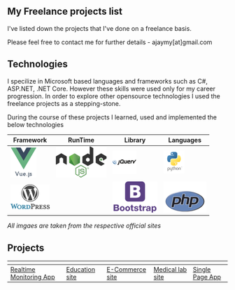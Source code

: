 ## My Freelance projects list
I've listed down the projects that I've done on a freelance basis.

Please feel free to contact me for further details - ajaymy[at]gmail.com
## Technologies
I specilize in Microsoft based languages and frameworks such as C#, ASP.NET, .NET Core. However these skills were used only for my career progression. In order to explore other opensource technologies I used the freelance projects as a stepping-stone.

During the course of these projects I learned, used and implemented the below technologies


Framework| RunTime| Library| Languages
---------| -------| -------| ---------
![](images/vue-logo.png) | ![](images/node-logo.png) | ![](images/jquery-logo.png) | ![](images/python-logo.png)
![](images/wp-logo.png) | | ![](images/bootstrap-logo.png) | ![](images/php-logo.png)


*All imgaes are taken from the respective official sites*

## Projects

[]()  | []() | []() | []() | []()
------|------| -----|------|----- 
[Realtime Monitoring App](projects/realtime) | [Education site](projects/education) | [E-Commerce site](projects/ecommerce) | [Medical lab site](projects/lab) | [Single Page App](projects/singlepage)



